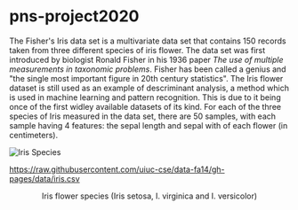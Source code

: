 # pns-project2020

The Fisher's Iris data set is a multivariate data set that contains 150 records taken from three different species of iris flower. The data set was first introduced by biologist Ronald Fisher in his 1936 paper *The use of multiple measurements in taxonomic problems*. Fisher has been called a genius and "the single most important figure in 20th century statistics". The Iris flower dataset is still used as an example of descriminant analysis, a method which is used in machine learning and pattern recognition. This is due to it being once of the first widley available datasets of its kind. For each of the three species of Iris measured in the data set, there are 50 samples, with each sample having 4 features: the sepal length and sepal with of each flower (in centimeters). 

<img src="https://thegoodpython.com/assets/images/iris-species.png" alt="Iris Species">












https://raw.githubusercontent.com/uiuc-cse/data-fa14/gh-pages/data/iris.csv

<p align="center">Iris flower species (Iris setosa, I. virginica and I. versicolor)</p>